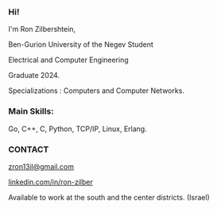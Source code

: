 ### Hi!
  I'm Ron Zilbershtein,
  
  Ben-Gurion University of the Negev Student
  
  Electrical and Computer Engineering
  
  Graduate 2024.
  
  Specializations : Computers and Computer Networks. 
  
  ### Main Skills:
  Go, C++, C, Python, TCP/IP, Linux, Erlang.
  
  ### CONTACT
  zron13il@gmail.com
  
  [linkedin.com/in/ron-zilber](https://www.linkedin.com/in/ron-zilber/)
 
  
  Available to work at the south and the center districts. (Israel)

<!--
**Ron-Zilber/Ron-Zilber** is a ✨ _special_ ✨ repository because its `README.md` (this file) appears on your GitHub profile.

Here are some ideas to get you started:

- 🔭 I’m currently working on ...
- 🌱 I’m currently learning ...
- 👯 I’m looking to collaborate on ...
- 🤔 I’m looking for help with ...
- 💬 Ask me about ...
- 📫 How to reach me: ...kkk
- 😄 Pronouns: ...
- ⚡ Fun fact: ...
-->
